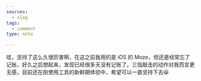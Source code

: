 ```yaml
---
sources:
  - xlog
tags:
  - comment
type: note

---
```


哇，坚持了这么久很厉害啊，在这之前我用的是 iOS 的 Moze，但还是经常忘了记账，好久之后想起来，发现已经很多天没有记账了。三指敲击的动作对我而言更无感，目前还在刚使用工具的新鲜期体验中，希望可以一直坚持下去😆